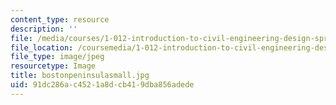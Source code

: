 ```yaml
---
content_type: resource
description: ''
file: /media/courses/1-012-introduction-to-civil-engineering-design-spring-2002/91dc286ac4521a8dcb419dba856adede_bostonpeninsulasmall.jpg
file_location: /coursemedia/1-012-introduction-to-civil-engineering-design-spring-2002/91dc286ac4521a8dcb419dba856adede_bostonpeninsulasmall.jpg
file_type: image/jpeg
resourcetype: Image
title: bostonpeninsulasmall.jpg
uid: 91dc286a-c452-1a8d-cb41-9dba856adede
---
```

